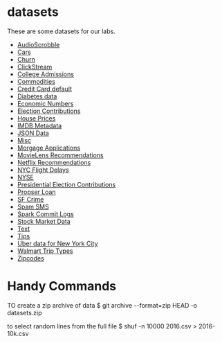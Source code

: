# datasets

These are some datasets for our labs.

- [AudioScrobble](./audioscrobble/README.md)
- [Cars](./cars/README.md)
- [Churn](./churn/README.md)
- [ClickStream](./click-stream/README.md)
- [College Admissions](./college-admissions/README.md)
- [Commodities](./commodities/README.md)
- [Credit Card default](./credit-card-default/README.md)
- [Diabetes data](diabetes/README.md)
- [Economic Numbers](./econ/README.md)
- [Election Contributions](./election/README.md)
- [House Prices](./house-prices/README.md)
- [IMDB Metadata](./imdb/README.md)
- [JSON Data](./json/README.md)
- [Misc](./misc/README.md)
- [Morgage Applications](./mortgage-applications/README.md)
- [MovieLens Recommendations](./movielens/README.md)
- [Netflix Recommendations](./netflix/README.md)
- [NYC Flight Delays](./nycflights13/README.md)
- [NYSE](./nyse/README.md)
- [Presidential Election Contributions](./presidential_election_contribs/README.md)
- [Propser Loan](./prosper-loan/README.md)
- [SF Crime](./sf-crime/README.md)
- [Spam SMS](./spam/README.md)
- [Spark Commit Logs](./spark-commits/README.md)
- [Stock Market Data](./stocks/README.md)
- [Text](./text/README.md)
- [Tips](./tips/README.md)
- [Uber data for New York City](./uber-nyc/README.md)
- [Walmart Trip Types](./walmart-triptype/README.md)
- [Zipcodes](./zipcodes/README.md)

# Handy Commands

TO create a zip archive of data
    $   git archive --format=zip HEAD -o datasets.zip

to select random lines from the full file
        $   shuf -n 10000 2016.csv > 2016-10k.csv
